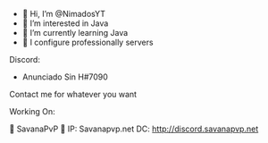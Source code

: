- 👋 Hi, I’m @NimadosYT
- 👀 I’m interested in Java
- 🌱 I’m currently learning Java
- 🎇 I configure professionally servers

Discord:

* Anunciado Sin H#7090 

Contact me for whatever you want

Working On:

🌴 SavanaPvP 🌴
IP: Savanapvp.net
DC: http://discord.savanapvp.net
